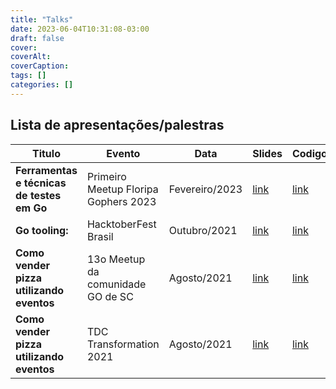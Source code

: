 ```yaml
---
title: "Talks"
date: 2023-06-04T10:31:08-03:00
draft: false
cover:
coverAlt:
coverCaption:
tags: []
categories: []
---
```


## Lista de apresentações/palestras

|    Titulo  | Evento  | Data     | Slides |  Codigo |
|------------|---------|----------|--------|---------|
| **Ferramentas e técnicas de testes em Go** | Primeiro Meetup Floripa Gophers 2023 | Fevereiro/2023 | [link](https://speakerdeck.com/eduardohitek/ferramentas-e-tecnicas-de-testes-em-go)  | [link](https://github.com/eduardohitek/palestra-testes-em-go)    |
| **Go tooling:** | HacktoberFest Brasil | Outubro/2021 | [link](https://speakerdeck.com/eduardohitek/go-tooling-conhecendo-o-poder-das-ferramentas-da-linguagem)  | [link](https://github.com/eduardohitek/palestra-go-tooling)    |
| **Como vender pizza utilizando eventos** | 13o Meetup da comunidade GO de SC | Agosto/2021 | [link](https://speakerdeck.com/eduardohitek/como-vender-pizzas-utilizando-eventos)  | [link](https://github.com/eduardohitek/palestra-eventos-ms)    |
| **Como vender pizza utilizando eventos** | TDC Transformation 2021 | Agosto/2021 | [link](https://speakerdeck.com/eduardohitek/como-vender-pizzas-utilizando-eventos)  | [link](https://github.com/eduardohitek/palestra-eventos-ms)    |


